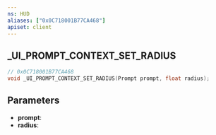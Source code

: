 ```yaml
---
ns: HUD
aliases: ["0x0C718001B77CA468"]
apiset: client
---
```

## _UI_PROMPT_CONTEXT_SET_RADIUS

```c
// 0x0C718001B77CA468
void _UI_PROMPT_CONTEXT_SET_RADIUS(Prompt prompt, float radius);
```


## Parameters
* **prompt**:
* **radius**: